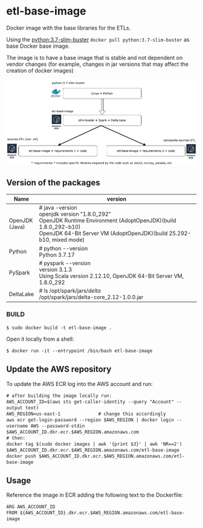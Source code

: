 # etl-base-image
Docker image with the base libraries for the ETLs.

Using the [python:3.7-slim-buster](https://github.com/docker-library/python/blob/00b80a3dfc595e9c58ec52cc9ae8349cf10767a4/3.7/slim-buster/Dockerfile) `docker pull python:3.7-slim-buster` as base Docker base image.

The image is to have a base image that is stable and not dependent on vendor changes (for example, changes in jar versions that may affect the creation of docker images)

![img.png](.imgs/img.png)

## Version of the packages

| Name 	| version 	|
|---	|---	|
| OpenJDK <br>(Java) 	|# java -version<br>openjdk version "1.8.0_292"<br>OpenJDK Runtime Environment (AdoptOpenJDK)(build 1.8.0_292-b10)<br>OpenJDK 64-Bit Server VM (AdoptOpenJDK)(build 25.292-b10, mixed mode) 	|
| Python 	| # python --version<br>Python 3.7.17 	|
| PySpark 	| # pyspark --version<br>  version 3.1.3<br>Using Scala version 2.12.10, OpenJDK 64-Bit Server VM, 1.8.0_292 	|
| DeltaLake 	| # ls /opt/spark/jars/*delta*<br>/opt/spark/jars/delta-core_2.12-1.0.0.jar 	|

### BUILD
```shell
$ sudo docker build -t etl-base-image .
```

Open it locally from a shell:
```shell
$ docker run -it --entrypoint /bin/bash etl-base-image
```

## Update the AWS repository

To update the AWS ECR log into the AWS account and run:
```shell
# after building the image locally run:
AWS_ACCOUNT_ID=$(aws sts get-caller-identity --query "Account" --output text)
AWS_REGION=us-east-1              # change this accordingly
aws ecr get-login-password --region $AWS_REGION | docker login --username AWS --password-stdin $AWS_ACCOUNT_ID.dkr.ecr.$AWS_REGION.amazonaws.com
# then:
docker tag $(sudo docker images | awk '{print $3}' | awk 'NR==2') $AWS_ACCOUNT_ID.dkr.ecr.$AWS_REGION.amazonaws.com/etl-base-image
docker push $AWS_ACCOUNT_ID.dkr.ecr.$AWS_REGION.amazonaws.com/etl-base-image
```

## Usage
Reference the image in ECR adding the following text to the Dockerfile:
```shell
ARG AWS_ACCOUNT_ID
FROM ${AWS_ACCOUNT_ID}.dkr.ecr.$AWS_REGION.amazonaws.com/etl-base-image
```
